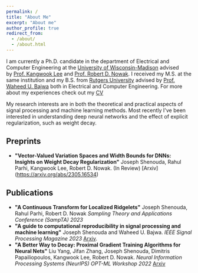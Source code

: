 ```yaml
---
permalink: /
title: "About Me"
excerpt: "About me"
author_profile: true
redirect_from: 
  - /about/
  - /about.html
---
```


I am currently a Ph.D. candidate in the department of Electrical and Computer Engineering at the [University of Wisconsin-Madison](https://www.wisc.edu/) advised by [Prof. Kangwook Lee](https://kangwooklee.com/) and [Prof. Robert D. Nowak](https://nowak.ece.wisc.edu/). I received my M.S. at the same institution and my B.S. from [Rutgers University](https://www.rutgers.edu/) advised by [Prof. Waheed U. Bajwa](http://www.inspirelab.us/people/) both in Electrical and Computer Engineering. For more about my experiences check out my [CV](/files/Shenouda_Joseph_CV.pdf)

My research interests are in both the theoretical and practical aspects of
signal processing and machine learning methods. Most recently I've been
interested in understanding deep neural networks and the effect of explicit
regularization, such as weight decay.

## Preprints
- **"Vector-Valued Variation Spaces and Width Bounds for DNNs: Insights on Weight Decay Regularization"**
Joseph Shenouda, Rahul Parhi, Kangwook Lee, Robert D. Nowak.
(In Review) [Arxiv] (https://arxiv.org/abs/2305.16534)
## Publications
- **"A Continuous Transform for Localized Ridgelets"**
Joseph Shenouda, Rahul Parhi, Robert D. Nowak
*Sampling Theory and Applications Conference (SampTA) 2023*
-  **"A guide to computational reproducibility in signal processing and machine learning"** 
Joseph Shenouda and Waheed U. Bajwa.
*IEEE Signal Processing Magazine 2023* [Arxiv](https://arxiv.org/abs/2108.12383).
- **"A Better Way to Decay: Proximal Gradient Training
  Algorithms for Neural Nets"** 
  Liu Yang, Jifan Zhang, Joseph Shenouda, Dimitris Papailiopoulos, Kangwook Lee, Robert D. Nowak.
  *Neural Information Processing Systems (NeurIPS) OPT-ML Workshop 2022* [Arxiv](https://arxiv.org/abs/2210.03069)

 

